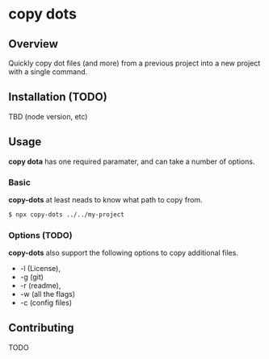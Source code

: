 # copy dots

## Overview

Quickly copy dot files (and more) from a previous project into a new project with a single command.

## Installation (TODO)

TBD (node version, etc)

## Usage

**copy dota** has one required paramater, and can take a number of options.

### Basic

**copy-dots** at least neads to know what path to copy from.

```sh
$ npx copy-dots ../../my-project
```

### Options (TODO)

**copy-dots** also support the following options to copy additional files.

- -l (License), 
- -g (git)
- -r (readme), 
- -w (all the flags)
- -c (config files)

## Contributing
TODO